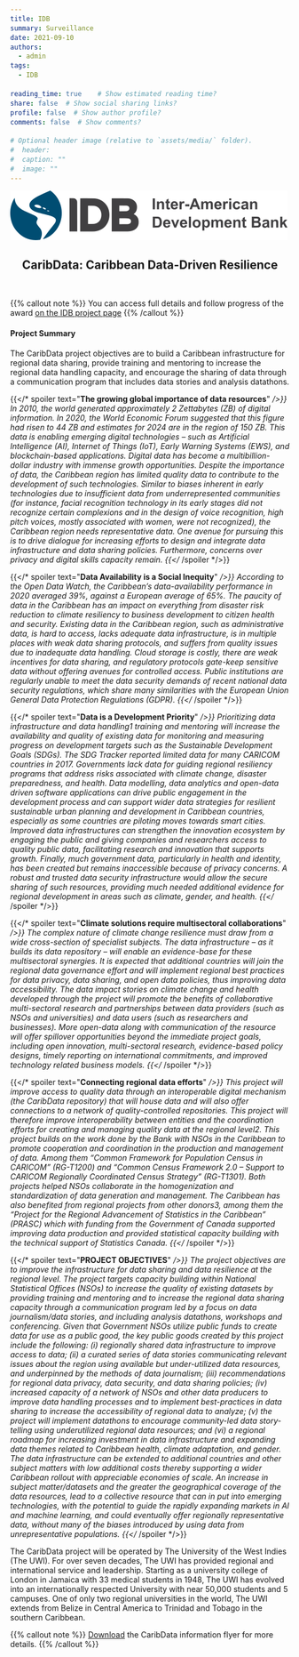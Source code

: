 ```yaml
---
title: IDB
summary: Surveillance
date: 2021-09-10
authors:
  - admin
tags:
  - IDB

reading_time: true    # Show estimated reading time?
share: false  # Show social sharing links?
profile: false  # Show author profile?
comments: false  # Show comments?

# Optional header image (relative to `assets/media/` folder).
#  header:
#  caption: ""
#  image: ""
---
```

<div class="center">
  <img src="idb-logo-500.png" alt="IDB logo">
  <center><h2>CaribData: Caribbean Data-Driven Resilience</h2>
</div>

</br>


{{% callout note %}}
You can access full details and follow progress of the award [on the IDB project page](https://www.iadb.org/en/project/RG-T4186)
{{% /callout %}}

#### Project Summary

The CaribData project objectives are to build a Caribbean infrastructure for regional data sharing, provide training and mentoring to increase the regional data handling capacity, and encourage the sharing of data through a communication program that includes data stories and analysis datathons. 

{{</* spoiler text="**The growing global importance of data resources**" */>}}
In 2010, the world generated approximately 2 Zettabytes (ZB) of digital information. In 2020, the World Economic Forum suggested that this figure had risen to 44 ZB and estimates for 2024 are in the region of 150 ZB. This data is enabling emerging digital technologies – such as Artificial Intelligence (AI), Internet of Things (IoT), Early Warning Systems (EWS), and blockchain-based applications. Digital data has become a multibillion-dollar industry with immense growth opportunities. Despite the importance of data, the Caribbean region has limited quality data to contribute to the development of such technologies. Similar to biases inherent in early technologies due to insufficient data from underrepresented communities (for instance, facial recognition technology in its early stages did not recognize certain complexions and in the design of voice recognition, high pitch voices, mostly associated with women, were not recognized), the Caribbean region needs representative data. One avenue for pursuing this is to drive dialogue for increasing efforts to design and integrate data infrastructure and data sharing policies. Furthermore, concerns over privacy and digital skills capacity remain.
{{</* /spoiler */>}}

{{</* spoiler text="**Data Availability is a Social Inequity**" */>}}
According to the Open Data Watch, the Caribbean’s data-availability performance in 2020 averaged 39%, against a European average of 65%. The paucity of data in the Caribbean has an impact on everything from disaster risk reduction to climate resiliency to business development to citizen health and security. Existing data in the Caribbean region, such as administrative data, is hard to access, lacks adequate data infrastructure, is in multiple places with weak data sharing protocols, and suffers from quality issues due to inadequate data handling. Cloud storage is costly, there are weak incentives for data sharing, and regulatory protocols gate-keep sensitive data without offering avenues for controlled access. Public institutions are regularly unable to meet the data security demands of recent national data security regulations, which share many similarities with the European Union General Data Protection Regulations (GDPR).
{{</* /spoiler */>}}

{{</* spoiler text="**Data is a Development Priority**" */>}}
Prioritizing data infrastructure and data handling1 training and mentoring will increase the availability and quality of existing data for monitoring and measuring progress on development targets such as the Sustainable Development Goals (SDGs). The SDG Tracker reported limited data for many CARICOM countries in 2017. Governments lack data for guiding regional resiliency programs that address risks associated with climate change, disaster preparedness, and health. Data modelling, data analytics and open-data driven software applications can drive public engagement in the development process and can support wider data strategies for resilient sustainable urban planning and development in Caribbean countries, especially as some countries are piloting moves towards smart cities. Improved data infrastructures can strengthen the innovation ecosystem by engaging the public and giving companies and researchers access to quality public data, facilitating research and innovation that supports growth. Finally, much government data, particularly in health and identity, has been created but remains inaccessible because of privacy concerns. A robust and trusted data security infrastructure would allow the secure sharing of such resources, providing much needed additional evidence for regional development in areas such as climate, gender, and health.
{{</* /spoiler */>}}

{{</* spoiler text="**Climate solutions require multisectoral collaborations**" */>}}
The complex nature of climate change resilience must draw from a wide cross-section of specialist subjects. The data infrastructure – as it builds its data repository – will enable an evidence-base for these multisectoral synergies. It is expected that additional countries will join the regional data governance effort and will implement regional best practices for data privacy, data sharing, and open data policies, thus improving data accessibility. The data impact stories on climate change and health developed through the project will promote the benefits of collaborative multi-sectoral research and partnerships between data providers (such as NSOs and universities) and data users (such as researchers and businesses). More open-data along with communication of the resource will offer spillover opportunities beyond the immediate project goals, including open innovation, multi-sectoral research, evidence-based policy designs, timely reporting on international commitments, and improved technology related business models. 
{{</* /spoiler */>}}

{{</* spoiler text="**Connecting regional data efforts**" */>}}
This project will improve access to quality data through an interoperable digital mechanism (the CaribData repository) that will house data and will also offer connections to a network of quality-controlled repositories. This project will therefore improve interoperability between entities and the coordination efforts for creating and managing quality data at the regional level2. This project builds on the work done by the Bank with NSOs in the Caribbean to promote cooperation and coordination in the production and management of data. Among them “Common Framework for Population Census in CARICOM” (RG-T1200) and “Common Census Framework 2.0 – Support to CARICOM Regionally Coordinated Census Strategy” (RG-T1301). Both projects helped NSOs collaborate in the homogenization and standardization of data generation and management. The Caribbean has also benefited from regional projects from other donors3, among them the “Project for the Regional Advancement of Statistics in the Caribbean” (PRASC) which with funding from the Government of Canada supported improving data production and provided statistical capacity building with the technical support of Statistics Canada. 
{{</* /spoiler */>}}

{{</* spoiler text="**PROJECT OBJECTIVES**" */>}}
The project objectives are to improve the infrastructure for data sharing and data resilience at the regional level. The project targets capacity building within National Statistical Offices (NSOs) to increase the quality of existing datasets by providing training and mentoring and to increase the regional data sharing capacity through a communication program led by a focus on data journalism/data stories, and including analysis datathons, workshops and conferencing. Given that Government NSOs utilize public funds to create data for use as a public good, the key public goods created by this project include the following: (i) regionally shared data infrastructure to improve access to data; (ii) a curated series of data stories communicating relevant issues about the region using available but under-utilized data resources, and underpinned by the methods of data journalism; (iii) recommendations for regional data privacy, data security, and data sharing policies; (iv) increased capacity of a network of NSOs and other data producers to improve data handling processes and to implement best-practices in data sharing to increase the accessibility of regional data to analyze; (v) the project will implement datathons to encourage community-led data story-telling using underutilized regional data resources; and (vi) a regional roadmap for increasing investment in data infrastructure and expanding data themes related to Caribbean health, climate adaptation, and gender. The data infrastructure can be extended to additional countries and other subject matters with low additional costs thereby supporting a wider Caribbean rollout with appreciable economies of scale. An increase in subject matter/datasets and the greater the geographical coverage of the data resources, lead to a collective resource that can in put into emerging technologies, with the potential to guide the rapidly expanding markets in AI and machine learning, and could eventually offer regionally representative data, without many of the biases introduced by using data from unrepresentative populations. 
{{</* /spoiler */>}}



The CaribData project will be operated by The University of the West Indies (The UWI). For over seven decades, The UWI has provided regional and international service and leadership. Starting as a university college of London in Jamaica with 33 medical students in 1948, The UWI has evolved into an internationally respected University with near 50,000 students and 5 campuses. One of only two regional universities in the world, The UWI extends from Belize in Central America to Trinidad and Tobago in the southern Caribbean.

{{% callout note %}}
[Download](/static/uploads/UWI-IDB-CaribData-flyer3.pdf/) the CaribData information flyer for more details.
{{% /callout %}}
